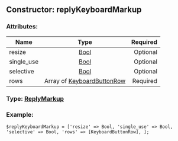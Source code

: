 ## Constructor: replyKeyboardMarkup  

### Attributes:

| Name     |    Type       | Required |
|----------|:-------------:|---------:|
|resize|[Bool](../types/Bool.md) | Optional|
|single\_use|[Bool](../types/Bool.md) | Optional|
|selective|[Bool](../types/Bool.md) | Optional|
|rows|Array of [KeyboardButtonRow](../types/KeyboardButtonRow.md) | Required|


### Type: [ReplyMarkup](../types/ReplyMarkup.md)

### Example:


```
$replyKeyboardMarkup = ['resize' => Bool, 'single_use' => Bool, 'selective' => Bool, 'rows' => [KeyboardButtonRow], ];
```